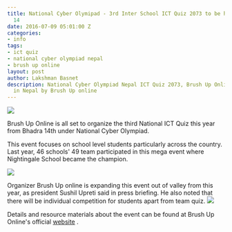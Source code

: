 ```yaml
---
title: National Cyber Olymipad - 3rd Inter School ICT Quiz 2073 to be held from Bhadra
  14
date: 2016-07-09 05:01:00 Z
categories:
- info
tags:
- ict quiz
- national cyber olympiad nepal
- brush up online
layout: post
author: Lakshman Basnet
description: National Cyber Olympiad Nepal ICT Quiz 2073, Brush Up Online, IT quiz
  in Nepal by Brush Up online
---
```


<img src="/uploads/IMG_6684.JPG">

Brush Up Online is all set to organize the third National ICT Quiz this year from Bhadra 14th under National Cyber Olympiad. 

This event focuses on school level students particularly across the country. Last year, 46 schools' 49 team participated in this mega event where Nightingale School became the champion. 

<img src="/uploads/IMG_6682.JPG">

Organizer Brush Up online is expanding this event out of valley from this year, as president Sushil Upreti said in press briefing. He also noted that there will be individual competition for students apart from team quiz. 
<img src="/uploads/IMG_6683.JPG">

Details and resource materials about the event can be found at Brush Up Online's official <a href="http://nco.brushuponline.edu.np" target="blank"> website</a> .
